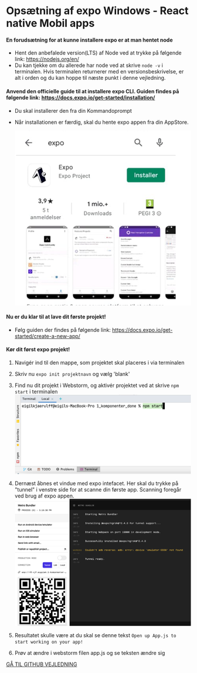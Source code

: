 # Opsætning af expo Windows - React native Mobil apps

#### En forudsætning for at kunne installere expo er at man hentet node
- Hent den anbefalede version(LTS) af Node ved at trykke på følgende link: https://nodejs.org/en/
- Du kan tjekke om du allerede har node ved at skrive `node -v` i terminalen. Hvis terminalen returnerer med en versionsbeskrivelse, er alt i orden og du kan hoppe til næste punkt i denne vejledning. 

#### Anvend den officielle guide til at installere expo CLI. Guiden findes på følgende link: https://docs.expo.io/get-started/installation/

- Du skal installerer den fra din Kommandoprompt
- Når installationen er færdig, skal du hente expo appen fra din AppStore.
 
  ![expo](billeder/expoIcon.png)


#### Nu er du klar til at lave dit første projekt! 
- Følg guiden der findes på følgende link: https://docs.expo.io/get-started/create-a-new-app/

#### Kør dit først expo projekt!
1. Navigér ind til den mappe, som projektet skal placeres i via terminalen

2. Skriv nu `expo init projektnavn` og vælg 'blank'
3. Find nu dit projekt i Webstorm, og aktivér projektet ved at skrive
   `npm start` i terminalen
   ![img.png](billeder/screenshot4.png)

4. Dernæst åbnes et vindue med expo intefacet. Her skal du trykke på "tunnel" i venstre side for at scanne din første app. Scanning foregår ved brug af expo appen.
   ![](billeder/screenshot5.png)

5. Resultatet skulle være at du skal se denne tekst `Open up App.js to start working on your app!`
6. Prøv at ændre i webstorm filen app.js og se teksten ændre sig


<a href="https://github.com/Innovationg-og-ny-teknologi-2021/0_intro_vejledning/blob/main/windows/3_github_vejledning.md
" target="_blank">GÅ TIL GITHUB VEJLEDNING</a>

